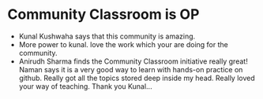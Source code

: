 # Community Classroom is OP

- Kunal Kushwaha says that this community is amazing.
- More power to kunal. love the work which your are doing for the community.
- Anirudh Sharma finds the Community Classroom initiative really great!
Naman says it is a very good way to learn with hands-on practice on github.
Really got all the topics stored deep inside my head.
Really loved your way of teaching.
Thank you Kunal...
